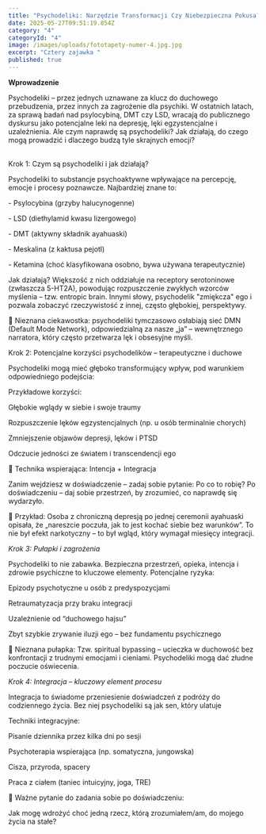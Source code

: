 ```yaml
---
title: "Psychodeliki: Narzędzie Transformacji Czy Niebezpieczna Pokusa?"
date: 2025-05-27T09:51:19.854Z
category: "4"
categoryId: "4"
image: /images/uploads/fototapety-numer-4.jpg.jpg
excerpt: "Cztery zajawka "
published: true
---
```

**Wprowadzenie**

Psychodeliki – przez jednych uznawane za klucz do duchowego przebudzenia, przez innych za zagrożenie dla psychiki. W ostatnich latach, za sprawą badań nad psylocybiną, DMT czy LSD, wracają do publicznego dyskursu jako potencjalne leki na depresję, lęki egzystencjalne i uzależnienia. Ale czym naprawdę są psychodeliki? Jak działają, do czego mogą prowadzić i dlaczego budzą tyle skrajnych emocji?

\
Krok 1: Czym są psychodeliki i jak działają?

Psychodeliki to substancje psychoaktywne wpływające na percepcję, emocje i procesy poznawcze. Najbardziej znane to:

\- Psylocybina (grzyby halucynogenne)

\- LSD (diethylamid kwasu lizergowego)

\- DMT (aktywny składnik ayahuaski)

\- Meskalina (z kaktusa pejotl)

\- Ketamina (choć klasyfikowana osobno, bywa używana terapeutycznie)

Jak działają? Większość z nich oddziałuje na receptory serotoninowe (zwłaszcza 5-HT2A), powodując rozpuszczenie zwykłych wzorców myślenia – tzw. entropic brain. Innymi słowy, psychodelik "zmiękcza" ego i pozwala zobaczyć rzeczywistość z innej, często głębokiej, perspektywy.



🧠 Nieznana ciekawostka: psychodeliki tymczasowo osłabiają sieć DMN (Default Mode Network), odpowiedzialną za nasze „ja” – wewnętrznego narratora, który często przetwarza lęk i obsesyjne myśli.

Krok 2: Potencjalne korzyści psychodelików – terapeutyczne i duchowe

Psychodeliki mogą mieć głęboko transformujący wpływ, pod warunkiem odpowiedniego podejścia:

Przykładowe korzyści:

Głębokie wglądy w siebie i swoje traumy

Rozpuszczenie lęków egzystencjalnych (np. u osób terminalnie chorych)

Zmniejszenie objawów depresji, lęków i PTSD

Odczucie jedności ze światem i transcendencji ego

🧘 Technika wspierająca: Intencja + Integracja

Zanim wejdziesz w doświadczenie – zadaj sobie pytanie: Po co to robię? Po doświadczeniu – daj sobie przestrzeń, by zrozumieć, co naprawdę się wydarzyło.

📍 Przykład: Osoba z chroniczną depresją po jednej ceremonii ayahuaski opisała, że „nareszcie poczuła, jak to jest kochać siebie bez warunków”. To nie był efekt narkotyczny – to był wgląd, który wymagał miesięcy integracji.

*Krok 3: Pułapki i zagrożenia*

Psychodeliki to nie zabawka. Bezpieczna przestrzeń, opieka, intencja i zdrowie psychiczne to kluczowe elementy. Potencjalne ryzyka:

Epizody psychotyczne u osób z predyspozycjami

Retraumatyzacja przy braku integracji

Uzależnienie od “duchowego hajsu”

Zbyt szybkie zrywanie iluzji ego – bez fundamentu psychicznego

🧨 Nieznana pułapka: Tzw. spiritual bypassing – ucieczka w duchowość bez konfrontacji z trudnymi emocjami i cieniami. Psychodeliki mogą dać złudne poczucie oświecenia.

*Krok 4: Integracja – kluczowy element procesu*

Integracja to świadome przeniesienie doświadczeń z podróży do codziennego życia. Bez niej psychodeliki są jak sen, który ulatuje

Techniki integracyjne:

Pisanie dziennika przez kilka dni po sesji

Psychoterapia wspierająca (np. somatyczna, jungowska)

Cisza, przyroda, spacery

Praca z ciałem (taniec intuicyjny, joga, TRE)

🌱 Ważne pytanie do zadania sobie po doświadczeniu:

Jak mogę wdrożyć choć jedną rzecz, którą zrozumiałem/am, do mojego życia na stałe?
